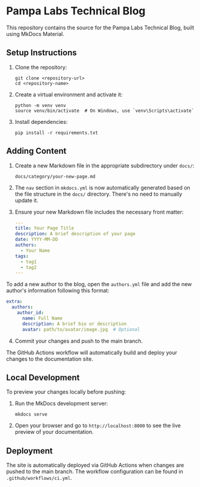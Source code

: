 # Pampa Labs Technical Blog

This repository contains the source for the Pampa Labs Technical Blog, built using MkDocs Material.

## Setup Instructions

1. Clone the repository:
   ```
   git clone <repository-url>
   cd <repository-name>
   ```

2. Create a virtual environment and activate it:
   ```
   python -m venv venv
   source venv/bin/activate  # On Windows, use `venv\Scripts\activate`
   ```

3. Install dependencies:
   ```
   pip install -r requirements.txt
   ```

## Adding Content

1. Create a new Markdown file in the appropriate subdirectory under `docs/`:
   ```
   docs/category/your-new-page.md
   ```

2. The `nav` section in `mkdocs.yml` is now automatically generated based on the file structure in the `docs/` directory. There's no need to manually update it.

3. Ensure your new Markdown file includes the necessary front matter:
   ```yaml
   ---
   title: Your Page Title
   description: A brief description of your page
   date: YYYY-MM-DD
   authors:
     - Your Name
   tags:
     - tag1
     - tag2
   ---
   ```

To add a new author to the blog, open the `authors.yml` file and add the new author's information following this format:

```yaml
extra:
  authors:
    author_id:
      name: Full Name
      description: A brief bio or description
      avatar: path/to/avatar/image.jpg  # Optional
```

4. Commit your changes and push to the main branch.

The GitHub Actions workflow will automatically build and deploy your changes to the documentation site.

## Local Development

To preview your changes locally before pushing:

1. Run the MkDocs development server:
   ```
   mkdocs serve
   ```

2. Open your browser and go to `http://localhost:8000` to see the live preview of your documentation.

## Deployment

The site is automatically deployed via GitHub Actions when changes are pushed to the main branch. The workflow configuration can be found in `.github/workflows/ci.yml`.
